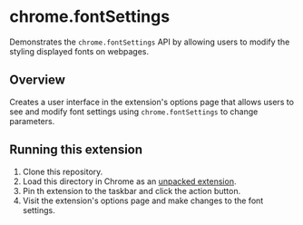 # chrome.fontSettings

Demonstrates the `chrome.fontSettings` API by allowing users to modify the styling displayed fonts on webpages.

## Overview

Creates a user interface in the extension's options page that allows users to see and modify font settings using `chrome.fontSettings` to change parameters.

## Running this extension

1. Clone this repository.
2. Load this directory in Chrome as an [unpacked extension](https://developer.chrome.com/docs/extensions/mv3/getstarted/development-basics/#load-unpacked).
3. Pin th extension to the taskbar and click the action button.
4. Visit the extension's options page and make changes to the font settings.
